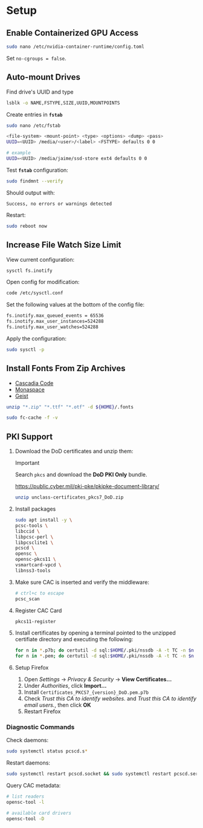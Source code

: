 # Setup

## Enable Containerized GPU Access

```sh
sudo nano /etc/nvidia-container-runtime/config.toml
```

Set `no-cgroups = false`.

## Auto-mount Drives

Find drive's UUID and type

```sh
lsblk -o NAME,FSTYPE,SIZE,UUID,MOUNTPOINTS
```

Create entries in **`fstab`**

```sh
sudo nano /etc/fstab
```

```sh
<file-system> <mount-point> <type> <options> <dump> <pass>
UUID=<UUID> /media/<user>/<label> <FSTYPE> defaults 0 0

# example
UUID=<UUID> /media/jaime/ssd-store ext4 defaults 0 0
```

Test **`fstab`** configuration:

```sh
sudo findmnt --verify
```

Should output with:

```
Success, no errors or warnings detected
```

Restart:

```sh
sudo reboot now
```

## Increase File Watch Size Limit

View current configuration:

```sh
sysctl fs.inotify
```

Open config for modification:

```sh
code /etc/sysctl.conf
```

Set the following values at the bottom of the config file:

```sh
fs.inotify.max_queued_events = 65536
fs.inotify.max_user_instances=524288
fs.inotify.max_user_watches=524288
```

Apply the configuration:

```sh
sudo sysctl -p
```

## Install Fonts From Zip Archives

* [Cascadia Code](https://github.com/microsoft/cascadia-code)
* [Monaspace](https://github.com/githubnext/monaspace)
* [Geist](https://github.com/vercel/geist-font)

```bash
unzip "*.zip" "*.ttf" "*.otf" -d ${HOME}/.fonts

sudo fc-cache -f -v
```

## PKI Support

1. Download the DoD certificates and unzip them:

    > [!IMPORTANT]
    > Search `pkcs` and download the **DoD PKI Only** bundle.

    https://public.cyber.mil/pki-pke/pkipke-document-library/

    ```sh
    unzip unclass-certificates_pkcs7_DoD.zip
    ```

2. Install packages

    ```sh
    sudo apt install -y \
    pcsc-tools \
    libccid \
    libpcsc-perl \
    libpcsclite1 \
    pcscd \
    opensc \
    opensc-pkcs11 \
    vsmartcard-vpcd \
    libnss3-tools
    ```

3. Make sure CAC is inserted and verify the middleware:

    ```sh
    # ctrl+c to escape
    pcsc_scan
    ```

4. Register CAC Card

    ```sh
    pkcs11-register
    ```

5. Install certificates by opening a terminal pointed to the unzipped certifiate directory and executing the following:

    ```sh
    for n in *.p7b; do certutil -d sql:$HOME/.pki/nssdb -A -t TC -n $n -i $n; done
    for n in *.pem; do certutil -d sql:$HOME/.pki/nssdb -A -t TC -n $n -i $n; done
    ```

6. Setup Firefox

    1. Open *Settings* -> *Privacy & Security* -> **View Certificates...**
    2. Under *Authorities*, click **Import...**
    3. Install `Certificates_PKCS7_{version}_DoD.pem.p7b`
    4. Check *Trust this CA to identify websites.* and *Trust this CA to identify email users.*, then click **OK**
    5. Restart Firefox

### Diagnostic Commands

Check daemons:

```sh
sudo systemctl status pcscd.s*
```

Restart daemons:

```sh
sudo systemctl restart pcscd.socket && sudo systemctl restart pcscd.service
```

Query CAC metadata:

```sh
# list readers
opensc-tool -l

# available card drivers
opensc-tool -D
```